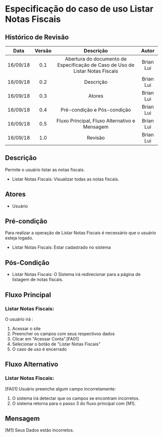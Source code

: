 # Especificação do caso de uso Listar Notas Fiscais

## Histórico de Revisão
| Data | Versão | Descrição | Autor |
|:----:|:------:|:---------:|:-----:|
| 16/09/18 | 0.1 | Abertura do documento de Especificação de Caso de Uso de Listar Notas Fiscais | Brian Lui |
| 16/09/18 | 0.2 | Descrição | Brian Lui |
| 16/09/18 | 0.3 | Atores | Brian Lui |
| 16/09/18 | 0.4 | Pré-condição e Pós-condição | Brian Lui |
| 16/09/18 | 0.5 | Fluxo Principal, Fluxo Alternativo e Mensagem | Brian Lui |
| 16/09/18 | 1.0 | Revisão | Brian Lui |

## Descrição
Permite o usuário listar as notas fiscais.
* Listar Notas Fiscais: Visualizar todas as notas fiscais.

## Atores 
* Usuário

## Pré-condição
Para realizar a operação de Listar Notas Fiscais é necessário que o usuário esteja logado.
* Listar Notas Fiscais: Estar cadastrado no sistema

## Pós-Condição
* Listar Notas Fiscais: O Sistema irá redirecionar para a página de listagem de notas fiscais.

## Fluxo Principal
### Listar Notas Fiscais:
O usuário irá :
1. Acessar o site
2. Preencher os campos com seus respectivos dados
3. Clicar em "Acessar Conta".[FA01]
4. Selecionar o botão de "Listar Notas Fiscais"
5. O caso de uso é encerrado

## Fluxo Alternativo
### Listar Notas Fiscais:
[FA01] Usuário preenche algum campo incorretamente:
1. O sistema irá detectar que os campos se encontram incorretos.
2. O sistema retorna para o passo 3 do fluxo principal com [M1].

## Mensagem
[M1] Seus Dados estão incorretos.
